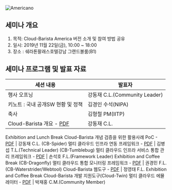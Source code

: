 ![Americano](https://github.com/cloud-barista/docs/edit/master/openseminar/americano/images/americano.png)

## 세미나 개요
1. 목적: Cloud-Barista America 버전 소개 및 참여 방법 공유 
2. 일시: 2019년 11월 22일(금), 10:00 ~ 18:00
3. 장소 : 쉐라톤팔래스호텔강남 그랜드볼룸(B1)

## 세미나 프로그램 및 발표 자료

세션 내용 | 발표자
--------------------------------- | ---------------------------------
행사 오프닝 | 강동재 C.L.(Community Leader)
키노트 : 국내 공개SW 현황 및 정책 | 김경인 수석(NIPA)
축사 | 김형철 PM(IITP)
Cloud-Barista 개요 - [PDF](https://github.com/cloud-barista/docs/blob/master/openseminar/americano/presentations/Cloud-Barista(Americano-OpenSeminar).pdf) | 강동재 C.L.
Exhibition and Lunch Break
Cloud-Barista 개념 검증을 위한 활용사례 PoC - [PDF](https://github.com/cloud-barista/docs/blob/master/openseminar/americano/presentations/Cloud-Barista(Americano-OpenSeminar).pdf) | 강동재 C.L.
(CB-Spider) 멀티 클라우드 인프라 연동 프레임워크 - [PDF](https://github.com/cloud-barista/docs/blob/master/openseminar/americano/presentations/CB-Spider(Americano-OpenSeminar).pdf) | 김병섭 T.L.(Technical Leader)
(CB-Tumblebug) 멀티 클라우드 인프라 서비스 통합 관리 프레임워크 - [PDF](https://github.com/cloud-barista/docs/blob/master/openseminar/americano/presentations/CB-Tumblebug(Americano-OpenSeminar).pdf) | 손석호 F.L.(Framework Leader)
Exhibition and Coffee Break
(CB-Dragonfly) 멀티 클라우드 통합 모니터링 프레임워크 - [PDF](https://github.com/cloud-barista/docs/blob/master/openseminar/americano/presentations/CB-Dragonfly(Americano-OpenSeminar).pdf) | 권경민 F.L.
(CB-Waterstrider/Webtool) Cloud-Barista 웹도구 - [PDF](https://github.com/cloud-barista/docs/blob/master/openseminar/americano/presentations/CB-Waterstrider(Americano-OpenSeminar).pdf) | 정영태 F.L.
Exhibition and Coffee Break
Cloud-Barista 개발 지원도구(Cloud-Twin) 멀티 클라우드 에뮬레이터 - [PDF](https://github.com/cloud-barista/docs/blob/master/openseminar/americano/presentations/Cloud-Twin(Americano-OpenSeminar).pdf) | 박재홍 C.M.(Community Member)
